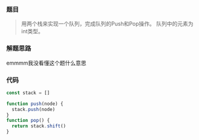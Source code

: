 ### 题目
> 用两个栈来实现一个队列，完成队列的Push和Pop操作。 队列中的元素为int类型。

### 解题思路
emmmm我没看懂这个题什么意思

### 代码
```js
const stack = []

function push(node) {
  stack.push(node)
}
function pop() {
  return stack.shift()
}
```